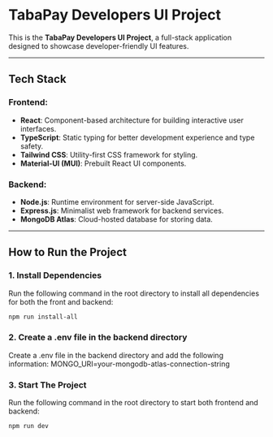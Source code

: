 # TabaPay Developers UI Project

This is the **TabaPay Developers UI Project**, a full-stack application designed to showcase developer-friendly UI features.

---

## **Tech Stack**

### **Frontend:**
- **React**: Component-based architecture for building interactive user interfaces.
- **TypeScript**: Static typing for better development experience and type safety.
- **Tailwind CSS**: Utility-first CSS framework for styling.
- **Material-UI (MUI)**: Prebuilt React UI components.

### **Backend:**
- **Node.js**: Runtime environment for server-side JavaScript.
- **Express.js**: Minimalist web framework for backend services.
- **MongoDB Atlas**: Cloud-hosted database for storing data.

---

## **How to Run the Project**

### **1. Install Dependencies**
Run the following command in the root directory to install all dependencies for both the front and backend:

```bash
npm run install-all
```

### **2. Create a .env file in the backend directory**
Create a .env file in the backend directory and add the following information:
MONGO_URI=your-mongodb-atlas-connection-string
  
### **3. Start The Project**
Run the following command in the root directory to start both frontend and backend:

```bash
npm run dev
```
